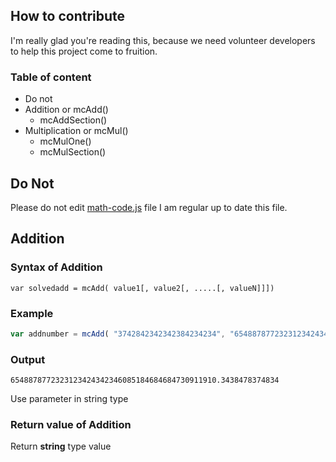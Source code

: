 ## How to contribute

I'm really glad you're reading this, because we need volunteer developers to help this project come to fruition.

### Table of content
- Do not
- Addition or mcAdd()
  - mcAddSection()
- Multiplication or mcMul()
  - mcMulOne()
  - mcMulSection()

## Do Not

Please do not edit [math-code.js](https://github.com/uvraag/math-code/blob/master/js/math-code.js) file I am regular up to date this file.

## Addition

### Syntax of Addition
```
var solvedadd = mcAdd( value1[, value2[, .....[, valueN]]])
```
### Example
```javascript
var addnumber = mcAdd( "3742842342342384234234", "6548878772323123424342342342342342342346677676.3438478374834" );
```
### Output
```
6548878772323123424342346085184684684730911910.3438478374834
```
Use parameter in string type
### Return value of Addition
Return **string** type value
